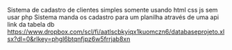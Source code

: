 Sistema de cadastro de clientes simples somente usando html css js sem usar php
Sistema manda os cadastro para um planilha através de uma api
link da tabela db https://www.dropbox.com/scl/fi/aatlscbkyiqx1kuomczn6/databaseprojeto.xlsx?dl=0&rlkey=phgl6btqnfjpz6w5frrjab8xn
